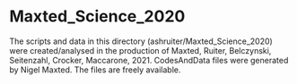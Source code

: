 # Maxted_Science_2020

The scripts and data in this directory (ashruiter/Maxted_Science_2020) were created/analysed in the production of Maxted, Ruiter, Belczynski, Seitenzahl, Crocker, Maccarone, 2021. 
CodesAndData files were generated by Nigel Maxted. The files are freely available.  
 
